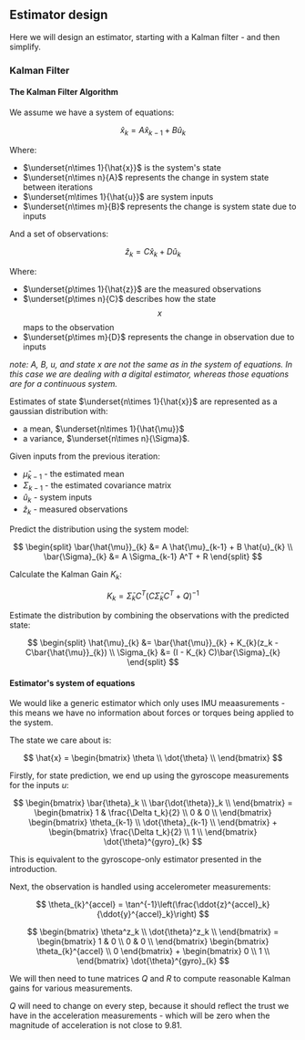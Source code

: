 ## Estimator design

Here we will design an estimator, starting with a Kalman filter - and then simplify.

### Kalman Filter

#### The Kalman Filter Algorithm

We assume we have a system of equations:

$$
\hat{x}_{k} = A \hat{x}_{k-1} + B \hat{u}_{k}
$$

Where:

* $\underset{n\times 1}{\hat{x}}$ is the system's state
* $\underset{n\times n}{A}$ represents the change in system state between iterations
* $\underset{m\times 1}{\hat{u}}$ are system inputs
* $\underset{n\times m}{B}$ represents the change is system state due to inputs

And a set of observations:

$$
\hat{z}_{k} = C \hat{x}_{k} + D \hat{u}_{k}
$$

Where:

* $\underset{p\times 1}{\hat{z}}$ are the measured observations
* $\underset{p\times n}{C}$ describes how the state $$ x $$ maps to the observation
* $\underset{p\times m}{D}$ represents the change in observation due to inputs

*note: A, B, u, and state x are not the same as in the system of equations. In this case we are dealing with a digital estimator, whereas those equations are for a continuous system.*

Estimates of state $\underset{n\times 1}{\hat{x}}$ are represented as a gaussian distribution with:

* a mean, $\underset{n\times 1}{\hat{\mu}}$
* a variance, $\underset{n\times n}{\Sigma}$.

Given inputs from the previous iteration:

* $\hat{\mu}_{k-1}$ - the estimated mean
* $\Sigma_{k-1}$ - the estimated covariance matrix
* $\hat{u}_{k}$ - system inputs
* $\hat{z}_{k}$ - measured observations

Predict the distribution using the system model:

$$ 
\begin{split}
\bar{\hat{\mu}}_{k} &= A \hat{\mu}_{k-1} + B \hat{u}_{k} \\
\bar{\Sigma}_{k} &= A \Sigma_{k-1} A^T + R
\end{split}
$$

Calculate the Kalman Gain $K_k$:

$$
K_{k} = \bar{\Sigma}_{k}C^T(C\bar{\Sigma}_{k}C^T + Q)^{-1}
$$

Estimate the distribution by combining the observations with the predicted state:

$$
\begin{split}
\hat{\mu}_{k} &= \bar{\hat{\mu}}_{k} + K_{k}(z_k - C\bar{\hat{\mu}}_{k}) \\
\Sigma_{k} &= (I - K_{k} C)\bar{\Sigma}_{k}
\end{split}
$$

#### Estimator's system of equations

We would like a generic estimator which only uses IMU meaasurements - this means we have no information about forces or torques being applied to the system.

The state we care about is:

$$
    \hat{x} = \begin{bmatrix}
        \theta \\
        \dot{\theta} \\
    \end{bmatrix}
$$

Firstly, for state prediction, we end up using the gyroscope measurements for the inputs $u$:

$$
    \begin{bmatrix}
        \bar{\theta}_k \\
        \bar{\dot{\theta}}_k \\
    \end{bmatrix} = 
    \begin{bmatrix}
        1 & \frac{\Delta t_k}{2} \\
        0 & 0 \\
    \end{bmatrix}
    \begin{bmatrix}
        \theta_{k-1} \\
        \dot{\theta}_{k-1} \\
    \end{bmatrix} + 
    \begin{bmatrix}
        \frac{\Delta t_k}{2} \\
        1 \\
    \end{bmatrix}
        \dot{\theta}^{gyro}_{k}
$$

This is equivalent to the gyroscope-only estimator presented in the introduction.

Next, the observation is handled using accelerometer measurements:

$$
\theta_{k}^{accel} = \tan^{-1}\left(\frac{\ddot{z}^{accel}_k}{\ddot{y}^{accel}_k}\right)
$$

$$
    \begin{bmatrix}
        \theta^z_k \\
        \dot{\theta}^z_k \\
    \end{bmatrix} = 
    \begin{bmatrix}
        1 & 0 \\
        0 & 0 \\
    \end{bmatrix}
    \begin{bmatrix}
        \theta_{k}^{accel} \\
        0
    \end{bmatrix} +
    \begin{bmatrix}
        0 \\
        1 \\
    \end{bmatrix}
    \dot{\theta}^{gyro}_{k}
$$

We will then need to tune matrices $Q$ and $R$ to compute reasonable Kalman gains for various measurements.

$Q$ will need to change on every step, because it should reflect the trust we have in the acceleration measurements - which will be zero when the magnitude of acceleration is not close to 9.81.
